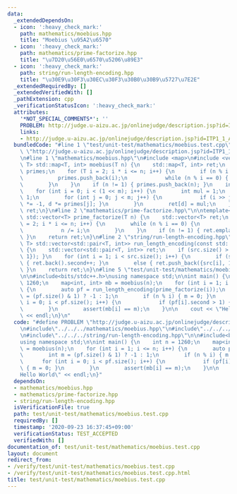 ```yaml
---
data:
  _extendedDependsOn:
  - icon: ':heavy_check_mark:'
    path: mathematics/moebius.hpp
    title: "Moebius \u95A2\u6570"
  - icon: ':heavy_check_mark:'
    path: mathematics/prime-factorize.hpp
    title: "\u7D20\u56E0\u6570\u5206\u89E3"
  - icon: ':heavy_check_mark:'
    path: string/run-length-encoding.hpp
    title: "\u30E9\u30F3\u30EC\u30F3\u30B0\u30B9\u5727\u7E2E"
  _extendedRequiredBy: []
  _extendedVerifiedWith: []
  _pathExtension: cpp
  _verificationStatusIcon: ':heavy_check_mark:'
  attributes:
    '*NOT_SPECIAL_COMMENTS*': ''
    PROBLEM: http://judge.u-aizu.ac.jp/onlinejudge/description.jsp?id=ITP1_1_A&lang=ja
    links:
    - http://judge.u-aizu.ac.jp/onlinejudge/description.jsp?id=ITP1_1_A&lang=ja
  bundledCode: "#line 1 \"test/unit-test/mathematics/moebius.test.cpp\"\n#define PROBLEM\
    \ \"http://judge.u-aizu.ac.jp/onlinejudge/description.jsp?id=ITP1_1_A&lang=ja\"\
    \n#line 1 \"mathematics/moebius.hpp\"\n#include <map>\n#include <vector>\n\ntemplate<typename\
    \ T> std::map<T, int> moebius(T n) {\n    std::map<T, int> ret;\n    std::vector<T>\
    \ primes;\n    for (T i = 2; i * i <= n; i++) {\n        if (n % i == 0) {\n \
    \           primes.push_back(i);\n            while (n % i == 0) { n /= i; }\n\
    \        }\n    }\n    if (n != 1) { primes.push_back(n); }\n    int m = primes.size();\n\
    \    for (int i = 0; i < (1 << m); i++) {\n        int mul = 1;\n        T d =\
    \ 1;\n        for (int j = 0; j < m; j++) {\n            if (i >> j & 1) { mul\
    \ *= -1, d *= primes[j]; }\n        }\n        ret[d] = mul;\n    }\n    return\
    \ ret;\n}\n#line 2 \"mathematics/prime-factorize.hpp\"\n\ntemplate<typename T>\
    \ std::vector<T> prime_factorize(T n) {\n    std::vector<T> ret;\n    for (T i\
    \ = 2; i * i <= n; i++) {\n        while (n % i == 0) {\n            ret.emplace_back(i);\n\
    \            n /= i;\n        }\n    }\n    if (n != 1) { ret.emplace_back(n);\
    \ }\n    return ret;\n}\n#line 2 \"string/run-length-encoding.hpp\"\n\ntemplate<typename\
    \ T> std::vector<std::pair<T, int>> run_length_encoding(const std::vector<T> src)\
    \ {\n    std::vector<std::pair<T, int>> ret;\n    if (src.size() > 0) { ret.push_back({src[0],\
    \ 1}); }\n    for (int i = 1; i < src.size(); i++) {\n        if (src[i] == ret.back().first)\
    \ { ret.back().second++; }\n        else { ret.push_back({src[i], 1}); }\n   \
    \ }\n    return ret;\n}\n#line 5 \"test/unit-test/mathematics/moebius.test.cpp\"\
    \n\n#include<bits/stdc++.h>\nusing namespace std;\n\nint main() {\n    int n =\
    \ 1260;\n    map<int, int> mb = moebius(n);\n    for (int i = 1; i <= n; i++)\
    \ {\n        auto pf = run_length_encoding(prime_factorize(i));\n        int m\
    \ = (pf.size() & 1) ? -1 : 1;\n        if (n % i) { m = 0; }\n        for (int\
    \ i = 0; i < pf.size(); i++) {\n            if (pf[i].second > 1) { m = 0; }\n\
    \        }\n        assert(mb[i] == m);\n    }\n\n    cout << \"Hello World\"\
    \ << endl;\n}\n"
  code: "#define PROBLEM \"http://judge.u-aizu.ac.jp/onlinejudge/description.jsp?id=ITP1_1_A&lang=ja\"\
    \n#include\"../../../mathematics/moebius.hpp\"\n#include\"../../../mathematics/prime-factorize.hpp\"\
    \n#include\"../../../string/run-length-encoding.hpp\"\n\n#include<bits/stdc++.h>\n\
    using namespace std;\n\nint main() {\n    int n = 1260;\n    map<int, int> mb\
    \ = moebius(n);\n    for (int i = 1; i <= n; i++) {\n        auto pf = run_length_encoding(prime_factorize(i));\n\
    \        int m = (pf.size() & 1) ? -1 : 1;\n        if (n % i) { m = 0; }\n  \
    \      for (int i = 0; i < pf.size(); i++) {\n            if (pf[i].second > 1)\
    \ { m = 0; }\n        }\n        assert(mb[i] == m);\n    }\n\n    cout << \"\
    Hello World\" << endl;\n}"
  dependsOn:
  - mathematics/moebius.hpp
  - mathematics/prime-factorize.hpp
  - string/run-length-encoding.hpp
  isVerificationFile: true
  path: test/unit-test/mathematics/moebius.test.cpp
  requiredBy: []
  timestamp: '2020-09-23 16:37:45+09:00'
  verificationStatus: TEST_ACCEPTED
  verifiedWith: []
documentation_of: test/unit-test/mathematics/moebius.test.cpp
layout: document
redirect_from:
- /verify/test/unit-test/mathematics/moebius.test.cpp
- /verify/test/unit-test/mathematics/moebius.test.cpp.html
title: test/unit-test/mathematics/moebius.test.cpp
---
```

